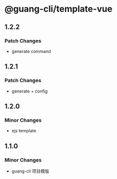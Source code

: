 # @guang-cli/template-vue

## 1.2.2

### Patch Changes

- generate command

## 1.2.1

### Patch Changes

- generate + config

## 1.2.0

### Minor Changes

- ejs template

## 1.1.0

### Minor Changes

- guang-cli 项目模版
